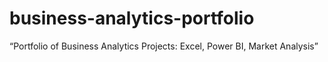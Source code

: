 # business-analytics-portfolio
“Portfolio of Business Analytics Projects: Excel, Power BI, Market Analysis”
